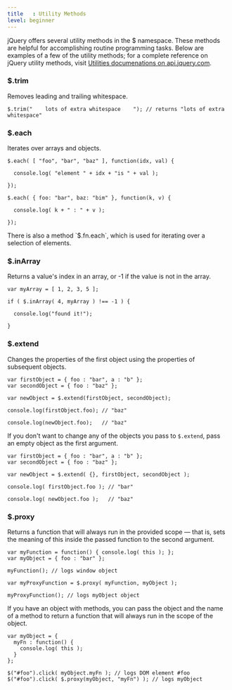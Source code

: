 ```yaml
---
title   : Utility Methods
level: beginner
---
```

jQuery offers several utility methods in the $ namespace.  These methods are
helpful for accomplishing routine programming tasks.  Below are examples of a
few of the utility methods; for a complete reference on jQuery utility methods,
visit [Utilities documenations on api.jquery.com](http://api.jquery.com/category/utilities/).

### $.trim
Removes leading and trailing whitespace.

```
$.trim("    lots of extra whitespace    "); // returns "lots of extra whitespace"
```

### $.each
Iterates over arrays and objects.

```
$.each( [ "foo", "bar", "baz" ], function(idx, val) {

  console.log( "element " + idx + "is " + val );

});

$.each( { foo: "bar", baz: "bim" }, function(k, v) {

  console.log( k + " : " + v );

});
```

<div class="note">
There is also a method `$.fn.each`, which is used for iterating over a
selection of elements.
</div>

### $.inArray
Returns a value's index in an array, or -1 if the value is not in the array.
```
var myArray = [ 1, 2, 3, 5 ];

if ( $.inArray( 4, myArray ) !== -1 ) {

  console.log("found it!");

}
```

### $.extend
Changes the properties of the first object using the properties of subsequent objects.
```
var firstObject = { foo : "bar", a : "b" };
var secondObject = { foo : "baz" };

var newObject = $.extend(firstObject, secondObject);

console.log(firstObject.foo); // "baz"

console.log(newObject.foo);   // "baz"
```

If you don't want to change any of the objects you pass to `$.extend`, pass an
empty object as the first argument.

```
var firstObject = { foo : "bar", a : "b" };
var secondObject = { foo : "baz" };

var newObject = $.extend( {}, firstObject, secondObject );

console.log( firstObject.foo ); // "bar"

console.log( newObject.foo );   // "baz"
```

### $.proxy
Returns a function that will always run in the provided scope — that is, sets
the meaning of this inside the passed function to the second argument.

```
var myFunction = function() { console.log( this ); };
var myObject = { foo : "bar" };

myFunction(); // logs window object

var myProxyFunction = $.proxy( myFunction, myObject );

myProxyFunction(); // logs myObject object
```

If you have an object with methods, you can pass the object and the name of a
method to return a function that will always run in the scope of the object.

```
var myObject = {
  myFn : function() {
    console.log( this );
  }
};

$("#foo").click( myObject.myFn ); // logs DOM element #foo
$("#foo").click( $.proxy(myObject, "myFn") ); // logs myObject
```
